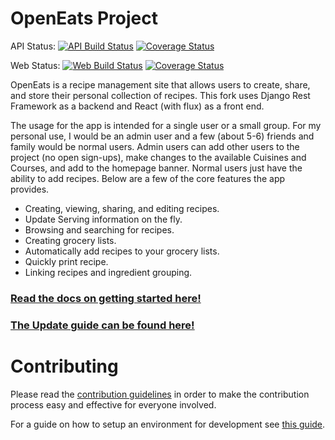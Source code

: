 # OpenEats Project

API Status:
[![API Build Status](https://travis-ci.org/open-eats/openeats-api.svg?branch=master)](https://travis-ci.org/open-eats/openeats-api)
[![Coverage Status](https://coveralls.io/repos/github/open-eats/openeats-api/badge.svg)](https://coveralls.io/github/open-eats/openeats-api)

Web Status:
[![Web Build Status](https://travis-ci.org/open-eats/openeats-web.svg?branch=master)](https://travis-ci.org/open-eats/openeats-web)
[![Coverage Status](https://coveralls.io/repos/github/open-eats/openeats-web/badge.svg)](https://coveralls.io/github/open-eats/openeats-web)

OpenEats is a recipe management site that allows users to create, share, and store their personal collection of recipes. This fork uses Django Rest Framework as a backend and React (with flux) as a front end.

The usage for the app is intended for a single user or a small group. For my personal use, I would be an admin user and a few (about 5-6) friends and family would be normal users. Admin users can add other users to the project (no open sign-ups), make changes to the available Cuisines and Courses, and add to the homepage banner. Normal users just have the ability to add recipes. Below are a few of the core features the app provides.

- Creating, viewing, sharing, and editing recipes.
- Update Serving information on the fly.
- Browsing and searching for recipes.
- Creating grocery lists.
- Automatically add recipes to your grocery lists.
- Quickly print recipe.
- Linking recipes and ingredient grouping.

### [Read the docs on getting started here!](https://github.com/open-eats/OpenEats/blob/master/docs/Running_the_App.md)

### [The Update guide can be found here!](https://github.com/open-eats/OpenEats/blob/master/docs/Updating_the_App.md)

# Contributing
Please read the [contribution guidelines](https://github.com/open-eats/OpenEats/blob/master/CONTRIBUTING.md) in order to make the contribution process easy and effective for everyone involved.

 For a guide on how to setup an environment for development see [this guide](https://github.com/open-eats/OpenEats/blob/master/docs/Running_the_App_in_dev.md).